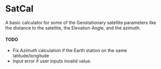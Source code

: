 # SatCal
A basic calculator for some of the Geostationary satellite parameters like the distance to the satellite, the Elevation Angle, and the azimuth.

#### TODO
* Fix Azimuth calculation if the Earth station on the same latitude/longitude
* Input error if user inputs invalid value.
